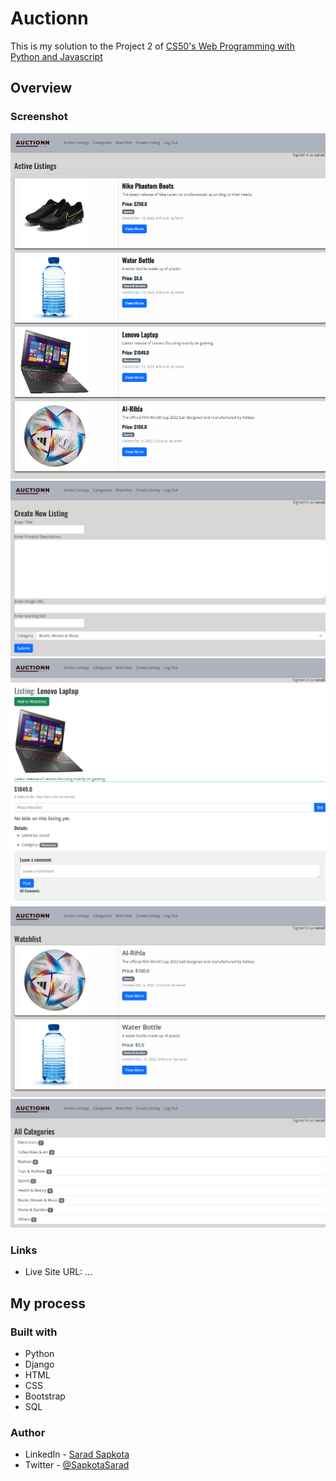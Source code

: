 # Auctionn

This is my solution to the Project 2 of [CS50's Web Programming with Python and Javascript](https://cs50.harvard.edu/web/2020/)

## Overview

### Screenshot

![Screenshot of my project](./snaps/Full.png)
![Screenshot of my project](./snaps/create.png)
![Screenshot of my project](./snaps/detail.png)
![Screenshot of my project](./snaps/watchlist.png)
![Screenshot of my project](./snaps/categories.png)


### Links

- Live Site URL: ...

## My process

### Built with

- Python
- Django
- HTML
- CSS
- Bootstrap
- SQL

### Author

- LinkedIn - [Sarad Sapkota](https://www.linkedin.com/in/sarad-sapkota/)
- Twitter - [@SapkotaSarad](https://twitter.com/SapkotaSarad)
 
 
